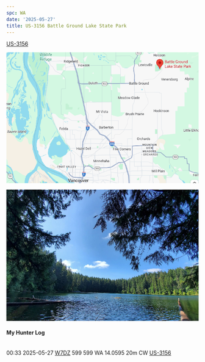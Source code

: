 ```yaml
---
spc: WA
date: '2025-05-27'
title: US-3156 Battle Ground Lake State Park
---
```


[US-3156](https://pota.app/#/park/US-3156)

![](/static/US-3156map.png)

![](/static/US-3156.png)

#### My Hunter Log
<BR>00:33	2025-05-27	[W7DZ](https://qrz.com/db/W7DZ)	599	599	WA	14.0595	20m	CW	[US-3156](https://pota.app/#/park/US-3156)